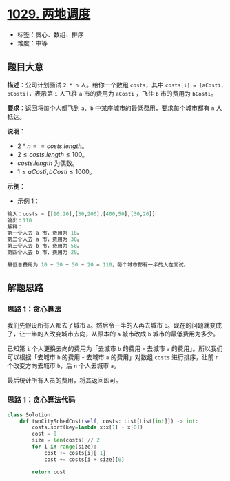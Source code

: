 # [1029. 两地调度](https://leetcode.cn/problems/two-city-scheduling/)

- 标签：贪心、数组、排序
- 难度：中等

## 题目大意

**描述**：公司计划面试 `2 * n` 人。给你一个数组 `costs`，其中 `costs[i] = [aCosti, bCosti]`，表示第 `i` 人飞往 `a` 市的费用为 `aCosti` ，飞往 `b` 市的费用为 `bCosti`。

**要求**：返回将每个人都飞到 `a`、`b` 中某座城市的最低费用，要求每个城市都有 `n` 人抵达。

**说明**：

- $2 * n == costs.length$。
- $2 \le costs.length \le 100$。
- $costs.length$ 为偶数。
- $1 \le aCosti, bCosti \le 1000$。

**示例**：

- 示例 1：

```python
输入：costs = [[10,20],[30,200],[400,50],[30,20]]
输出：110
解释：
第一个人去 a 市，费用为 10。
第二个人去 a 市，费用为 30。
第三个人去 b 市，费用为 50。
第四个人去 b 市，费用为 20。

最低总费用为 10 + 30 + 50 + 20 = 110，每个城市都有一半的人在面试。
```

## 解题思路

### 思路 1：贪心算法

我们先假设所有人都去了城市 `a`。然后令一半的人再去城市 `b`。现在的问题就变成了，让一半的人改变城市去向，从原本的 `a` 城市改成 `b` 城市的最低费用为多少。

已知第 `i` 个人更换去向的费用为「去城市 `b` 的费用 - 去城市 `a` 的费用」。所以我们可以根据「去城市 `b` 的费用 - 去城市 `a` 的费用」对数组 `costs` 进行排序，让前 `n` 个改变方向去城市 `b`，后 `n` 个人去城市 `a`。

最后统计所有人员的费用，将其返回即可。

### 思路 1：贪心算法代码

```python
class Solution:
    def twoCitySchedCost(self, costs: List[List[int]]) -> int:
        costs.sort(key=lambda x:x[1] - x[0])
        cost = 0
        size = len(costs) // 2
        for i in range(size):
            cost += costs[i][ 1]
            cost += costs[i + size][0]

        return cost
```
